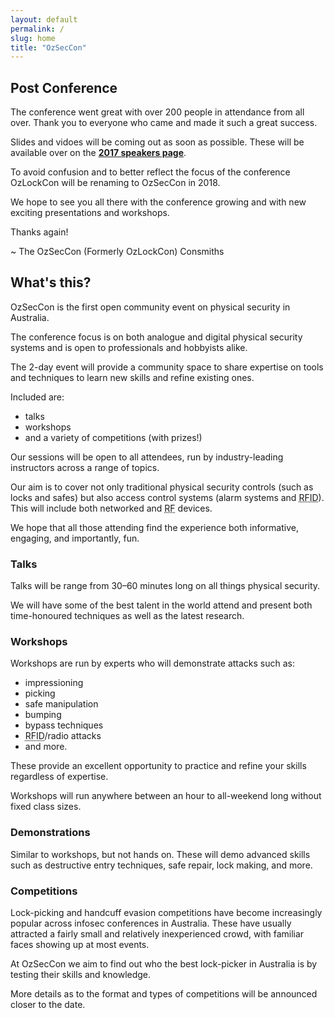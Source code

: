 ```yaml
---
layout: default
permalink: /
slug: home
title: "OzSecCon"
---
```


## <b>Post Conference</b>

The conference went great with over 200 people in attendance from all over.  Thank you to everyone who came and made it such a great success.

Slides and vidoes will be coming out as soon as possible.  These will be available over on the **[2017 speakers page](/2017/speakers/)**.

To avoid confusion and to better reflect the focus of the conference OzLockCon will be renaming to OzSecCon in 2018.

We hope to see you all there with the conference growing and with new exciting presentations and workshops.

Thanks again!

~ The OzSecCon (Formerly OzLockCon) Consmiths

## What's this?

OzSecCon is the first open community event on physical security in Australia.

The conference focus is on both analogue and digital physical security systems and is open to professionals and hobbyists alike.

The 2-day event will provide a community space to share expertise on tools and techniques to learn new skills and refine existing ones.

Included are:

- talks
- workshops
- and a variety of competitions (with prizes!)

Our sessions will be open to all attendees, run by industry-leading instructors across a range of topics.

Our aim is to cover not only traditional physical security controls (such as locks and safes) but also access control systems (alarm systems and <abbr title="Radio-frequency Identification">RFID</abbr>). This will include both networked and <abbr title="radio frequency">RF</abbr> devices.

We hope that all those attending find the experience both informative, engaging, and importantly, fun.

### Talks

Talks will be range from 30–60 minutes long on all things physical security.

We will have some of the best talent in the world attend and present both
time-honoured techniques as well as the latest research.

### Workshops

Workshops are run by experts who will demonstrate attacks such as:

- impressioning
- picking
- safe manipulation
- bumping
- bypass techniques
- <abbr title="Radio-frequency Identification">RFID</abbr>/radio attacks
- and more.

These provide an excellent opportunity to practice and refine your skills regardless of expertise.

Workshops will run anywhere between an hour to all-weekend long without fixed class sizes.

### Demonstrations

Similar to workshops, but not hands on. These will demo advanced skills such as destructive entry techniques, safe repair, lock making, and more.

### Competitions

Lock-picking and handcuff evasion competitions have become increasingly popular across infosec conferences in Australia. These have usually attracted a fairly small and relatively inexperienced crowd, with familiar faces showing up at most events.

At OzSecCon we aim to find out who the best lock-picker in Australia is by testing their skills and knowledge.

More details as to the format and types of competitions will be announced closer to the date.
